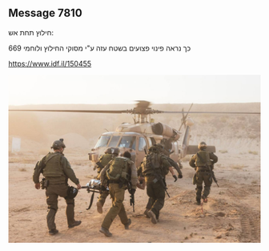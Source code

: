 ## Message 7810

חילוץ תחת אש:

כך נראה פינוי פצועים בשטח עזה ע"י מסוקי החילוץ ולוחמי 669

https://www.idf.il/150455

![Photo](./7810/7810_photo.jpg)
